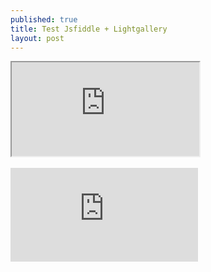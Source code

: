 ```yaml
---
published: true
title: Test Jsfiddle + Lightgallery
layout: post
---
```

<div class="intrinsic-container">
<iframe src="https://jsfiddle.net/qwzxc129/yfyr0j6m/embedded/result,html,js,css/dark/" allowfullscreen></iframe></div>
<br>
<div style='clear:both' class="intrinsic-container">
<iframe src="https://codepen.io/qwzxc129/embed/kXjXkE/?height=640&theme-id=dark&default-tab=result&embed-version=2" frameborder='no' scrolling='no' allowtransparency='true' allowfullscreen='true'></iframe></div>
